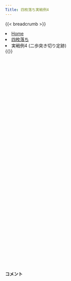 ```yaml
---
Title: 四枚落ち実戦例4
---
```

{{< breadcrumb >}}
  <li class="breadcrumb-item"><a href="/shogi-beginners/">Home</a></li>
  <li class="breadcrumb-item"><a href="/shogi-beginners/4mai/">四枚落ち</a></li>
  <li class="breadcrumb-item active" aria-current="page">実戦例4 (二歩突き切り定跡)</li>
{{</ breadcrumb >}}
<div class="row pt-3">
  <div class="col-lg-1"></div>
  <div class="col-sm" tabindex="-1">
    <script id="example-kif" type="kif">
手合割：四枚落ち
下手：上手
上手：下手
手数----指手---------消費時間--
*<ruby>二歩<rt>にふ</rt></ruby><ruby>突<rt>つ</rt></ruby><ruby>切<rt>き</rt></ruby>りの<ruby>勝<rt>か</rt></ruby>ち<ruby>方<rt>かた</rt></ruby>をおぼえましょう。
*<div class="text-center"><img class="img-fluid pt-3 w-50" src="/shogi-beginners/img/cat25.png"></div>
   1 ３二金(41)
*<ruby>二歩<rt>にふ</rt></ruby><ruby>突<rt>つ</rt></ruby>き<ruby>切<rt>き</rt></ruby>りは<ruby>二枚<rt>にまい</rt></ruby><ruby>落<rt>お</rt></ruby>ちの<ruby>定跡<rt>じょうせき</rt></ruby>ですが、<ruby>四枚<rt>よんまい</rt></ruby><ruby>落<rt>お</rt></ruby>ちにも<ruby>使<rt>つか</rt></ruby>えます。
*<ruby>力将棋<rt>ちからしょうぎ</rt></ruby>の<ruby>得意<rt>とくい</rt></ruby>な<ruby>子<rt>こ</rt></ruby>はためしてみるといいかも<ruby>知<rt>し</rt></ruby>れません。<ruby>左端<rt>ひだりはし</rt></ruby><ruby>攻<rt>せ</rt></ruby>めよりは<ruby>指<rt>さ</rt></ruby>しやすいです。
   2 ７六歩(77)
   3 ６二銀(71)
   4 ４六歩(47)
   5 ５四歩(53)
   6 ４五歩(46)
*すぐに☗<ruby>４五<rt>よんごー</rt></ruby><ruby>歩<rt>ふ</rt></ruby>まで<ruby>突<rt>つ</rt></ruby>いて、☖<ruby>４四<rt>よんよん</rt></ruby><ruby>歩<rt>ふ</rt></ruby>と<ruby>角道<rt>かくみち</rt></ruby>を<ruby>止<rt>と</rt></ruby>められないようにします。
   7 ５三銀(62)
   8 ４八銀(39)
   9 ７二金(61)
  10 ４七銀(48)
*<ruby>有名<rt>ゆうめい</rt></ruby>な<ruby>駒組<rt>こまぐ</rt></ruby>みとは<ruby>少<rt>すこ</rt></ruby>し<ruby>異<rt>こと</rt></ruby>なる<ruby>手順<rt>てじゅん</rt></ruby>です。☗<ruby>４五<rt>よんごー</rt></ruby><ruby>歩<rt>ふ</rt></ruby>の<ruby>後<rt>あと</rt></ruby>に☗<ruby>４七銀<rt>よんななぎん</rt></ruby>を<ruby>急<rt>いそ</rt></ruby>いだほうが☖<ruby>５五<rt>ごーごー</rt></ruby><ruby>歩<rt>ふ</rt></ruby>から<ruby>力戦<rt>りきせん</rt></ruby>になった<ruby>時<rt>とき</rt></ruby>に<ruby>対処<rt>たいしょ</rt></ruby>しやすいです。
  11 ５二玉(51)
  12 ３六歩(37)
  13 ７四歩(73)
  14 ３五歩(36)
*どこかのタイミングで☗<ruby>３四<rt>さんよん</rt></ruby><ruby>歩<rt>ふ</rt></ruby>をねらいます。
  15 ２二銀(31)
  16 ３八飛(28)
*いつでも☗<ruby>３四<rt>さんよん</rt></ruby><ruby>歩<rt>ふ</rt></ruby>から<ruby>攻<rt>せ</rt></ruby>められるようにしておきましょう。
  17 ６四歩(63)
  18 ７八金(69)
  19 ６三玉(52)
  20 ６九玉(59)
  21 ７三金(72)
  22 ５八金(49)
  23 ６五歩(64)
  24 ６八銀(79)
*ここまでの<ruby>手順<rt>てじゅん</rt></ruby>と<ruby>形<rt>かたち</rt></ruby>をよくおぼえてください。<ruby>上手<rt>うわて</rt></ruby>の<ruby>金銀桂<rt>きんぎんけい</rt></ruby>はまったく<ruby>動<rt>うご</rt></ruby>けない<ruby>形<rt>かたち</rt></ruby>になっており、<ruby>下手<rt>したて</rt></ruby>が<ruby>勝<rt>か</rt></ruby>ちやすいです。
  25 ６四金(73)
  26 ３四歩(35)
*<ruby>玉<rt>ぎょく</rt></ruby>を<ruby>囲<rt>かこ</rt></ruby>って<ruby>強<rt>つよ</rt></ruby>い<ruby>戦<rt>たたか</rt></ruby>いができるようになったら<ruby>攻<rt>せ</rt></ruby>めていきましょう。
  27 同　歩(33)
  28 同　飛(38)
  29 ３三歩打
  30 ３六飛(34)
  31 ７三桂(81)
  32 ３七桂(29)
  33 ８四歩(83)
  34 ４六銀(47)
  35 ９四歩(93)
  36 ９六歩(97)
  37 ８五歩(84)
  38 ９五歩(96)
*<ruby>四枚<rt>よんまい</rt></ruby><ruby>落<rt>お</rt></ruby>ちならではの<ruby>攻<rt>せ</rt></ruby>めです。
  39 同　歩(94)
*<ruby>問題<rt>もんだい</rt></ruby>: <ruby>次<rt>つぎ</rt></ruby>の<ruby>手<rt>て</rt></ruby>を<ruby>考<rt>かんが</rt></ruby>えてみましょう。
*<div><img class="img-fluid" src="/shogi-beginners/img/cat2.png"></div>
  40 ９四歩打
*<ruby>香<rt>きょう</rt></ruby>は<ruby>守<rt>まも</rt></ruby>り<ruby>駒<rt>ごま</rt></ruby>でもあるため、<ruby>垂<rt>た</rt></ruby>れ<ruby>歩<rt>ふ</rt></ruby>のほうが<ruby>厳<rt>きび</rt></ruby>しいです。
  41 ７五歩(74)
  42 ９三歩成(94)
*☗<ruby>同歩<rt>どうふ</rt></ruby>でもいいですが、<ruby>上手<rt>うわて</rt></ruby>の<ruby>攻<rt>せ</rt></ruby>めが<ruby>少<rt>すこ</rt></ruby>し<ruby>早<rt>はや</rt></ruby>くなるので、と<ruby>金<rt>きん</rt></ruby><ruby>作<rt>つく</rt></ruby>りを<ruby>急<rt>いそ</rt></ruby>いだほうがわかりやすいです。
  43 ７六歩(75)
  44 ８三と(93)
  45 ７五金(64)
*<ruby>問題<rt>もんだい</rt></ruby>: <ruby>次<rt>つぎ</rt></ruby>の<ruby>手<rt>て</rt></ruby>を<ruby>考<rt>かんが</rt></ruby>えてみましょう。
*<div><img class="img-fluid" src="/shogi-beginners/img/cat2.png"></div>
  46 ３五銀(46)
*<ruby>左右<rt>さゆう</rt></ruby>から<ruby>挟<rt>はさ</rt></ruby>み<ruby>撃<rt>う</rt></ruby>ちにする☗<ruby>３五銀<rt>さんごーぎん</rt></ruby>がわかりやすいです。
  47 ８六歩(85)
  48 同　歩(87)
  49 ３四歩(33)
  50 同　銀(35)
  51 ３三歩打
  52 ２五銀(34)
  53 ４二金(32)
*<ruby>問題<rt>もんだい</rt></ruby>: <ruby>次<rt>つぎ</rt></ruby>の<ruby>手<rt>て</rt></ruby>を<ruby>考<rt>かんが</rt></ruby>えてみましょう。
*<div><img class="img-fluid" src="/shogi-beginners/img/cat2.png"></div>
  54 ７七歩打
*<ruby>右<rt>みぎ</rt></ruby>から<ruby>攻<rt>せ</rt></ruby>めるより、<ruby>左<rt>ひだり</rt></ruby>から<ruby>攻<rt>せ</rt></ruby>めるほうがわかりやすいです。
  55 同　歩成(76)
  56 同　銀(68)
  57 ６四銀(53)
  58 ８四と(83)
  59 ６六歩(65)
*さまざまな<ruby>勝<rt>か</rt></ruby>ち<ruby>方<rt>かた</rt></ruby>がありますが、なるべく<ruby>駒<rt>こま</rt></ruby>を<ruby>渡<rt>わた</rt></ruby>さない<ruby>変化<rt>へんか</rt></ruby>がわかりやすいです。
  60 同　歩(67)
  61 ７六歩打
  62 ６八銀(77)
  63 ８三歩打
  64 同　と(84)
  65 ７四金(75)
  66 ６七銀(68)
  67 ７五銀(64)
*<ruby>問題<rt>もんだい</rt></ruby>: <ruby>次<rt>つぎ</rt></ruby>の<ruby>手<rt>て</rt></ruby>を<ruby>考<rt>かんが</rt></ruby>えてみましょう。
*<div><img class="img-fluid" src="/shogi-beginners/img/cat2.png"></div>
  68 ７二歩打
*<ruby>攻<rt>せ</rt></ruby>めが<ruby>切<rt>き</rt></ruby>れなければいいので、と<ruby>金<rt>きん</rt></ruby>を<ruby>増<rt>ふ</rt></ruby>やすのがわかりやすいです。
  69 ８六銀(75)
  70 ８七歩打
  71 ７五銀(86)
*<ruby>問題<rt>もんだい</rt></ruby>: <ruby>次<rt>つぎ</rt></ruby>の<ruby>手<rt>て</rt></ruby>を<ruby>考<rt>かんが</rt></ruby>えてみましょう。
*<div><img class="img-fluid" src="/shogi-beginners/img/cat2.png"></div>
  72 ７一歩成(72)
*<ruby>桂<rt>けい</rt></ruby>を<ruby>取<rt>と</rt></ruby>るよりと<ruby>金<rt>きん</rt></ruby>で<ruby>切<rt>き</rt></ruby>れない<ruby>攻<rt>せ</rt></ruby>めの<ruby>形<rt>かたち</rt></ruby>を<ruby>作<rt>つく</rt></ruby>るほうが<ruby>大切<rt>たいせつ</rt></ruby>です。
  73 ８五桂(73)
  74 ７二と(71)
  75 ５二玉(63)
  76 ７三と(83)
  77 ８四金(74)
  78 ６二と(72)
  79 ４一玉(52)
  80 ６三と(73)
  81 ６一歩打
  82 同　と(62)
  83 ９六歩(95)
  84 同　香(99)
  85 ３一銀(22)
  86 ６二と(61)
  87 ３二玉(41)
  88 ５二と(62)
  89 ５五歩(54)
  90 ４二と(52)
  91 同　銀(31)
  92 ５二と(63)
  93 ３一銀(42)
*<ruby>問題<rt>もんだい</rt></ruby>: <ruby>次<rt>つぎ</rt></ruby>の<ruby>手<rt>て</rt></ruby>を<ruby>考<rt>かんが</rt></ruby>えてみましょう。
*<div><img class="img-fluid" src="/shogi-beginners/img/cat2.png"></div>
  94 ３四歩打
*☖<ruby>同歩<rt>どうふ</rt></ruby>には☗<ruby>３三<rt>さんさん</rt></ruby><ruby>歩打<rt>ふうち</rt></ruby>が<ruby>厳<rt>きび</rt></ruby>しく、<ruby>上手<rt>うわて</rt></ruby>は<ruby>受<rt>う</rt></ruby>けなしです。
  95 ６八歩打
  96 同　玉(69)
  97 ２二玉(32)
  98 ３三歩成(34)
  99 同　桂(21)
 100 ３四銀(25)
 101 １二玉(22)
 102 ３三銀成(34)
 103 ７七桂成(85)
 104 同　桂(89)
 105 同　歩成(76)
 106 同　角(88)
 107 ７六桂打
 108 ５九玉(68)
 109 ６八桂成(76)
 110 同　玉(59)
 111 ３二歩打
 112 同　成銀(33)
 113 １四歩(13)
 114 ２五桂(37)
 115 ５六歩(55)
 116 ２四桂打
 117 同　歩(23)
 118 １三金打
 119 １一玉(12)
 120 ２三桂打
 121 投了
*<a href="/shogi-beginners/4mai/example5/">
*<ruby>次<rt>つぎ</rt></ruby>の<ruby>棋譜<rt>きふ</rt></ruby>を<ruby>見<rt>み</rt></ruby>よう！
*<div class="text-center"><img class="img-fluid pt-3 w-50" src="/shogi-beginners/img/cat1.png"></div></a>
まで120手で下手の勝ち
    </script>
    <svg id="example" xmlns="http://www.w3.org/2000/svg" viewBox="0,0,400,540"></svg>
  </div>
  <div class="col-sm">
    <h4 class="pt-3">コメント</h4>
    <div id="comment"></div>
  </div>
  <div class="col-lg-1"></div>
</div>
